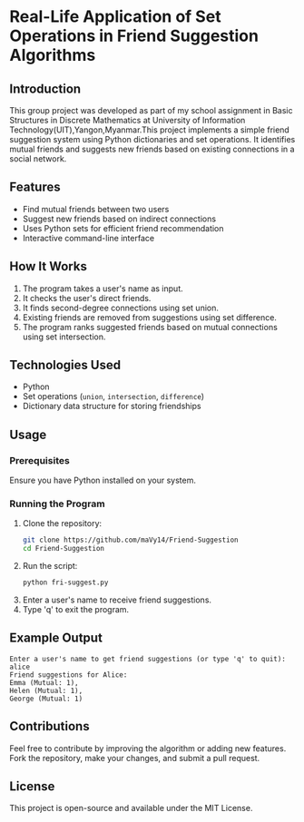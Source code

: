 # Real-Life Application of Set Operations in Friend Suggestion Algorithms

## Introduction
This group project was developed as part of my school assignment in Basic Structures in Discrete Mathematics at University of Information Technology(UIT),Yangon,Myanmar.This project implements a simple friend suggestion system using Python dictionaries and set operations. It identifies mutual friends and suggests new friends based on existing connections in a social network.

## Features
- Find mutual friends between two users
- Suggest new friends based on indirect connections
- Uses Python sets for efficient friend recommendation
- Interactive command-line interface

## How It Works
1. The program takes a user's name as input.
2. It checks the user's direct friends.
3. It finds second-degree connections using set union.
4. Existing friends are removed from suggestions using set difference.
5. The program ranks suggested friends based on mutual connections using set intersection.

## Technologies Used
- Python
- Set operations (`union`, `intersection`, `difference`)
- Dictionary data structure for storing friendships

## Usage
### Prerequisites
Ensure you have Python installed on your system.

### Running the Program
1. Clone the repository:
   ```sh
   git clone https://github.com/maVy14/Friend-Suggestion
   cd Friend-Suggestion
   ```
2. Run the script:
   ```sh
   python fri-suggest.py
   ```
3. Enter a user's name to receive friend suggestions.
4. Type 'q' to exit the program.

## Example Output
```
Enter a user's name to get friend suggestions (or type 'q' to quit): alice
Friend suggestions for Alice:
Emma (Mutual: 1),
Helen (Mutual: 1),
George (Mutual: 1)
```

## Contributions
Feel free to contribute by improving the algorithm or adding new features. Fork the repository, make your changes, and submit a pull request.

## License
This project is open-source and available under the MIT License.

